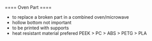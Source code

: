 ==== Oven Part ====

* to replace a broken part in a combined oven/microwave
* hollow bottom not important
* to be printed with supports
* heat resistant material prefered PEEK > PC > ABS > PETG > PLA